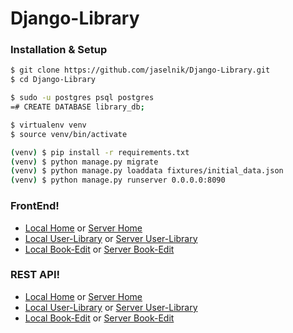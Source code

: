 # Django-Library

### Installation & Setup

```sh
$ git clone https://github.com/jaselnik/Django-Library.git
$ cd Django-Library
```
```sh
$ sudo -u postgres psql postgres
=# CREATE DATABASE library_db;
```
```sh
$ virtualenv venv
$ source venv/bin/activate 
```
```sh
(venv) $ pip install -r requirements.txt
(venv) $ python manage.py migrate
(venv) $ python manage.py loaddata fixtures/initial_data.json
(venv) $ python manage.py runserver 0.0.0.0:8090
```

### FrontEnd!

- [Local Home](http://127.0.0.1:8090) or [Server Home](http://68.183.75.150:8090)
- [Local User-Library](http://127.0.0.1:8090/lib/1/) or [Server User-Library](http://68.183.75.150:8090/lib/1/)
- [Local Book-Edit](http://127.0.0.1:8090/book/3/edit/) or [Server Book-Edit](http://68.183.75.150:8090/book/3/edit/)

### REST API!

- [Local Home](http://127.0.0.1:8090/api/) or [Server Home](http://68.183.75.150:8090/api/)
- [Local User-Library](http://127.0.0.1:8090/lib/1/) or [Server User-Library](http://68.183.75.150:8090/api/lib/1/)
- [Local Book-Edit](http://127.0.0.1:8090/api/book/3/edit/) or [Server Book-Edit](http://68.183.75.150:8090/api/book/3/edit/)
